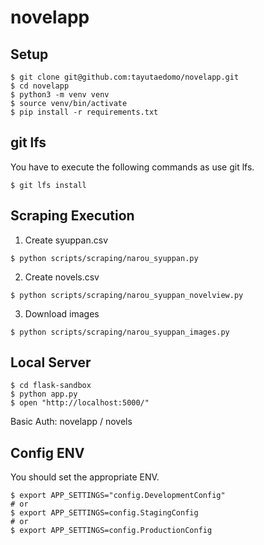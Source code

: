 # novelapp

## Setup
```
$ git clone git@github.com:tayutaedomo/novelapp.git
$ cd novelapp
$ python3 -m venv venv
$ source venv/bin/activate
$ pip install -r requirements.txt
```

## git lfs
You have to execute the following commands as use git lfs.
```
$ git lfs install
```

## Scraping Execution
1. Create syuppan.csv
```
$ python scripts/scraping/narou_syuppan.py
```

2. Create novels.csv
```
$ python scripts/scraping/narou_syuppan_novelview.py
```

3. Download images
```
$ python scripts/scraping/narou_syuppan_images.py
```

## Local Server
```
$ cd flask-sandbox
$ python app.py
$ open "http://localhost:5000/"
```
Basic Auth: novelapp / novels

## Config ENV
You should set the appropriate ENV.
```
$ export APP_SETTINGS="config.DevelopmentConfig"
# or
$ export APP_SETTINGS=config.StagingConfig
# or
$ export APP_SETTINGS=config.ProductionConfig
```

